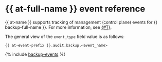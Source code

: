# {{ at-full-name }} event reference

{{ at-name }} supports tracking of management (control plane) events for {{ backup-full-name }}. For more information, see [{#T}](../audit-trails/concepts/format.md).

The general view of the `event_type` field value is as follows:

```text
{{ at-event-prefix }}.audit.backup.<event_name>
```

{% include [backup-events](../_includes/audit-trails/events/backup-events.md) %}